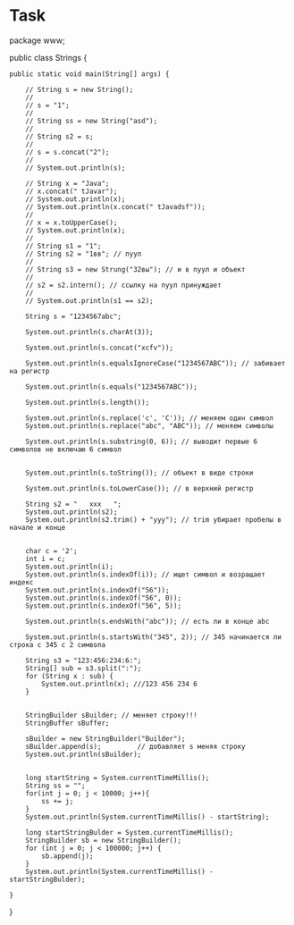 # Task
package www;

public class Strings {

	public static void main(String[] args) {

		// String s = new String();
		//
		// s = "1";
		//
		// String ss = new String("asd");
		//
		// String s2 = s;
		//
		// s = s.concat("2");
		//
		// System.out.println(s);

		// String x = "Java";
		// x.concat(" tJavar");
		// System.out.println(x);
		// System.out.println(x.concat(" tJavadsf"));
		//
		// x = x.toUpperCase();
		// System.out.println(x);
		//
		// String s1 = "1";
		// String s2 = "1вв"; // пуул
		//
		// String s3 = new Strung("32вы"); // и в пуул и объект
		//
		// s2 = s2.intern(); // ссылку на пуул принуждает
		//
		// System.out.println(s1 == s2);

		String s = "1234567abc";

		System.out.println(s.charAt(3));

		System.out.println(s.concat("xcfv"));

		System.out.println(s.equalsIgnoreCase("1234567ABC")); // забивает на регистр
																
		System.out.println(s.equals("1234567ABC"));

		System.out.println(s.length());

		System.out.println(s.replace('c', 'C')); // меняем один символ
		System.out.println(s.replace("abc", "ABC")); // меняем символы

		System.out.println(s.substring(0, 6)); // выводит первые 6 символов не включаю 6 символ
												 

		System.out.println(s.toString()); // объект в виде строки

		System.out.println(s.toLowerCase()); // в верхний регистр

		String s2 = "   xxx   ";
		System.out.println(s2);
		System.out.println(s2.trim() + "yyy"); // trim убирает пробелы в начале и конце
												 

		char c = '2';
		int i = c;
		System.out.println(i);
		System.out.println(s.indexOf(i)); // ищет символ и возращает индекс
		System.out.println(s.indexOf("56"));
		System.out.println(s.indexOf("56", 0));
		System.out.println(s.indexOf("56", 5));

		System.out.println(s.endsWith("abc")); // есть ли в конце abc

		System.out.println(s.startsWith("345", 2)); // 345 начинается ли строка с 345 с 2 символа
		
		String s3 = "123:456:234:6:";
		String[] sub = s3.split(":");
		for (String x : sub) {
			System.out.println(x); ///123 456 234 6
		}
		
		
		StringBuilder sBuilder; // меняет строку!!!
		StringBuffer sBuffer;
				
		sBuilder = new StringBuilder("Builder");
		sBuilder.append(s);			// добавляет s меняя строку
		System.out.println(sBuilder);
		
		
		long startString = System.currentTimeMillis();
		String ss = "";
		for(int j = 0; j < 10000; j++){
			ss += j;
		}
		System.out.println(System.currentTimeMillis() - startString);
		
		long startStringBulder = System.currentTimeMillis();
		StringBuilder sb = new StringBuilder();
		for (int j = 0; j < 100000; j++) {
			sb.append(j);
		}
		System.out.println(System.currentTimeMillis() - startStringBulder);
		
	}

}
